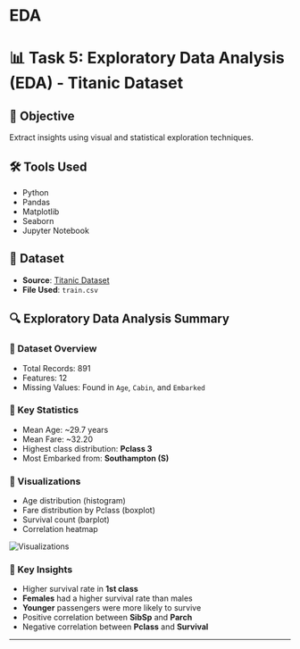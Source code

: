 # EDA
# 📊 Task 5: Exploratory Data Analysis (EDA) - Titanic Dataset

## 🧠 Objective
Extract insights using visual and statistical exploration techniques.

## 🛠 Tools Used
- Python
- Pandas
- Matplotlib
- Seaborn
- Jupyter Notebook

## 📁 Dataset
- **Source**: [Titanic Dataset](https://www.kaggle.com/c/titanic/data)
- **File Used**: `train.csv`

## 🔍 Exploratory Data Analysis Summary

### 🔹 Dataset Overview
- Total Records: 891
- Features: 12
- Missing Values: Found in `Age`, `Cabin`, and `Embarked`

### 🔹 Key Statistics
- Mean Age: ~29.7 years
- Mean Fare: ~32.20
- Highest class distribution: **Pclass 3**
- Most Embarked from: **Southampton (S)**

### 🔹 Visualizations
- Age distribution (histogram)
- Fare distribution by Pclass (boxplot)
- Survival count (barplot)
- Correlation heatmap

![Visualizations](titanic_eda_visuals.png)

### 🔹 Key Insights
- Higher survival rate in **1st class**
- **Females** had a higher survival rate than males
- **Younger** passengers were more likely to survive
- Positive correlation between **SibSp** and **Parch**
- Negative correlation between **Pclass** and **Survival**

---

##

